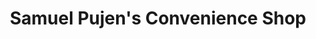 ---
title: "Samuel Pujen's Convenience Shop"
url: /kailahun/samuel-pujens-convenience-shop/
shop: convenience
---